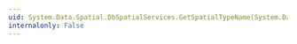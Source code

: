 ```yaml
---
uid: System.Data.Spatial.DbSpatialServices.GetSpatialTypeName(System.Data.Spatial.DbGeometry)
internalonly: False
---
```

